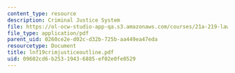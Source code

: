 ```yaml
---
content_type: resource
description: Criminal Justice System
file: https://ol-ocw-studio-app-qa.s3.amazonaws.com/courses/21a-219-law-and-society-spring-2003/09602cd6b25319436885ef02e0fe0529_lnf19crimjusticeoutline.pdf
file_type: application/pdf
parent_uid: 0260ce2e-d02c-d32b-725b-aa449ea47eda
resourcetype: Document
title: lnf19crimjusticeoutline.pdf
uid: 09602cd6-b253-1943-6885-ef02e0fe0529
---
```

